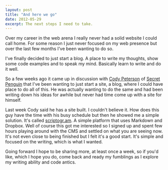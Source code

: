 ```yaml
---
layout: post
title: "And here we go"
date: 2012-05-29
excerpt: The next steps I need to take.
---
```


Over my career in the web arena I really never had a solid website I could call home. For some reason I just never focused on my web presence but over the last few months I've been wanting to do so.

I've finally decided to just start a blog. A place to write my thoughts, show some code examples and to speak my mind. Basically learn to write and do it well.

So a few weeks ago it came up in discussion with [Cody Peterson](http://blog.codyjamespeterson.com) of [Secret Penguin](http://secretpenguin.com) that I've been wanting to just start a site, a blog, where I could have place to do all of this. He was actually wanting to do the same and had been writing down his ideas for awhile but never had time come up with a site for himself.

Last week Cody said he has a site built. I couldn't believe it. How does this guy have the time with his busy schedule but then he showed me a simple solution. It's called [scriptogr.am](http://scriptogr.am). A simple platform that uses Markdown and Dropbox. Well of course this got me interested so I signed up and spent few hours playing around with the CMS and settled on what you are seeing now. It's not even close to being finished but I felt it's a good start. It's simple and focused on the writing, which is what I wanted.

Going forward I hope to be sharing more, at least once a week, so if you'd like, which I hope you do, come back and ready my fumblings as I explore my writing ability and code antics.
